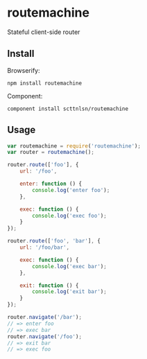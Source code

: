 # routemachine

Stateful client-side router

## Install

Browserify:

    npm install routemachine

Component:

    component install scttnlsn/routemachine

## Usage

```javascript
var routemachine = require('routemachine');
var router = routemachine();

router.route(['foo'], {
    url: '/foo',

    enter: function () {
        console.log('enter foo');
    },

    exec: function () {
        console.log('exec foo');
    }
});

router.route(['foo', 'bar'], {
    url: '/foo/bar',

    exec: function () {
        console.log('exec bar');
    },

    exit: function () {
        console.log('exit bar');
    }
});

router.navigate('/bar');
// => enter foo
// => exec bar
router.navigate('/foo');
// => exit bar
// => exec foo
```